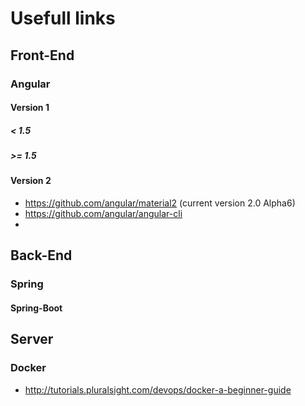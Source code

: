 # Usefull links

## Front-End

### Angular

#### Version 1

##### < 1.5

##### >= 1.5

#### Version 2

- https://github.com/angular/material2 (current version 2.0 Alpha6)
- https://github.com/angular/angular-cli
- 
## Back-End

### Spring

#### Spring-Boot

## Server

### Docker

- http://tutorials.pluralsight.com/devops/docker-a-beginner-guide
